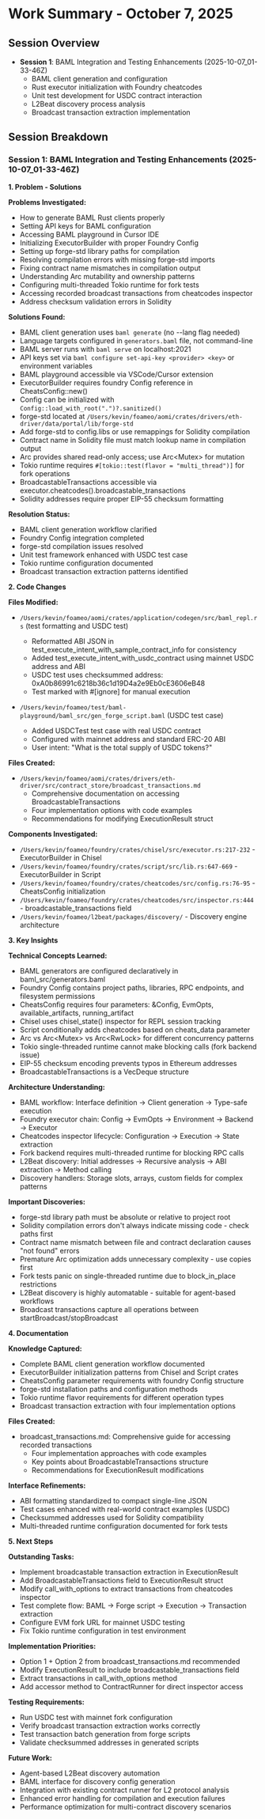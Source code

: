 # Work Summary - October 7, 2025

## Session Overview
- **Session 1**: BAML Integration and Testing Enhancements (2025-10-07_01-33-46Z)
  - BAML client generation and configuration
  - Rust executor initialization with Foundry cheatcodes
  - Unit test development for USDC contract interaction
  - L2Beat discovery process analysis
  - Broadcast transaction extraction implementation

## Session Breakdown

### Session 1: BAML Integration and Testing Enhancements (2025-10-07_01-33-46Z)

**1. Problem - Solutions**

**Problems Investigated:**
- How to generate BAML Rust clients properly
- Setting API keys for BAML configuration
- Accessing BAML playground in Cursor IDE
- Initializing ExecutorBuilder with proper Foundry Config
- Setting up forge-std library paths for compilation
- Resolving compilation errors with missing forge-std imports
- Fixing contract name mismatches in compilation output
- Understanding Arc<T> mutability and ownership patterns
- Configuring multi-threaded Tokio runtime for fork tests
- Accessing recorded broadcast transactions from cheatcodes inspector
- Address checksum validation errors in Solidity

**Solutions Found:**
- BAML client generation uses `baml generate` (no --lang flag needed)
- Language targets configured in `generators.baml` file, not command-line
- BAML server runs with `baml serve` on localhost:2021
- API keys set via `baml configure set-api-key <provider> <key>` or environment variables
- BAML playground accessible via VSCode/Cursor extension
- ExecutorBuilder requires foundry Config reference in CheatsConfig::new()
- Config can be initialized with `Config::load_with_root(".")?.sanitized()`
- forge-std located at `/Users/kevin/foameo/aomi/crates/drivers/eth-driver/data/portal/lib/forge-std`
- Add forge-std to config.libs or use remappings for Solidity compilation
- Contract name in Solidity file must match lookup name in compilation output
- Arc<T> provides shared read-only access; use Arc<Mutex<T>> for mutation
- Tokio runtime requires `#[tokio::test(flavor = "multi_thread")]` for fork operations
- BroadcastableTransactions accessible via executor.cheatcodes().broadcastable_transactions
- Solidity addresses require proper EIP-55 checksum formatting

**Resolution Status:**
- BAML client generation workflow clarified
- Foundry Config integration completed
- forge-std compilation issues resolved
- Unit test framework enhanced with USDC test case
- Tokio runtime configuration documented
- Broadcast transaction extraction patterns identified

**2. Code Changes**

**Files Modified:**
- `/Users/kevin/foameo/aomi/crates/application/codegen/src/baml_repl.rs` (test formatting and USDC test)
  - Reformatted ABI JSON in test_execute_intent_with_sample_contract_info for consistency
  - Added test_execute_intent_with_usdc_contract using mainnet USDC address and ABI
  - USDC test uses checksummed address: 0xA0b86991c6218b36c1d19D4a2e9Eb0cE3606eB48
  - Test marked with #[ignore] for manual execution

- `/Users/kevin/foameo/test/baml-playground/baml_src/gen_forge_script.baml` (USDC test case)
  - Added USDCTest test case with real USDC contract
  - Configured with mainnet address and standard ERC-20 ABI
  - User intent: "What is the total supply of USDC tokens?"

**Files Created:**
- `/Users/kevin/foameo/aomi/crates/drivers/eth-driver/src/contract_store/broadcast_transactions.md`
  - Comprehensive documentation on accessing BroadcastableTransactions
  - Four implementation options with code examples
  - Recommendations for modifying ExecutionResult struct

**Components Investigated:**
- `/Users/kevin/foameo/foundry/crates/chisel/src/executor.rs:217-232` - ExecutorBuilder in Chisel
- `/Users/kevin/foameo/foundry/crates/script/src/lib.rs:647-669` - ExecutorBuilder in Script
- `/Users/kevin/foameo/foundry/crates/cheatcodes/src/config.rs:76-95` - CheatsConfig initialization
- `/Users/kevin/foameo/foundry/crates/cheatcodes/src/inspector.rs:444` - broadcastable_transactions field
- `/Users/kevin/foameo/l2beat/packages/discovery/` - Discovery engine architecture

**3. Key Insights**

**Technical Concepts Learned:**
- BAML generators are configured declaratively in baml_src/generators.baml
- Foundry Config contains project paths, libraries, RPC endpoints, and filesystem permissions
- CheatsConfig requires four parameters: &Config, EvmOpts, available_artifacts, running_artifact
- Chisel uses chisel_state() inspector for REPL session tracking
- Script conditionally adds cheatcodes based on cheats_data parameter
- Arc<T> vs Arc<Mutex<T>> vs Arc<RwLock<T>> for different concurrency patterns
- Tokio single-threaded runtime cannot make blocking calls (fork backend issue)
- EIP-55 checksum encoding prevents typos in Ethereum addresses
- BroadcastableTransactions is a VecDeque<BroadcastableTransaction> structure

**Architecture Understanding:**
- BAML workflow: Interface definition → Client generation → Type-safe execution
- Foundry executor chain: Config → EvmOpts → Environment → Backend → Executor
- Cheatcodes inspector lifecycle: Configuration → Execution → State extraction
- Fork backend requires multi-threaded runtime for blocking RPC calls
- L2Beat discovery: Initial addresses → Recursive analysis → ABI extraction → Method calling
- Discovery handlers: Storage slots, arrays, custom fields for complex patterns

**Important Discoveries:**
- forge-std library path must be absolute or relative to project root
- Solidity compilation errors don't always indicate missing code - check paths first
- Contract name mismatch between file and contract declaration causes "not found" errors
- Premature Arc optimization adds unnecessary complexity - use copies first
- Fork tests panic on single-threaded runtime due to block_in_place restrictions
- L2Beat discovery is highly automatable - suitable for agent-based workflows
- Broadcast transactions capture all operations between startBroadcast/stopBroadcast

**4. Documentation**

**Knowledge Captured:**
- Complete BAML client generation workflow documented
- ExecutorBuilder initialization patterns from Chisel and Script crates
- CheatsConfig parameter requirements with foundry Config structure
- forge-std installation paths and configuration methods
- Tokio runtime flavor requirements for different operation types
- Broadcast transaction extraction with four implementation options

**Files Created:**
- broadcast_transactions.md: Comprehensive guide for accessing recorded transactions
  - Four implementation approaches with code examples
  - Key points about BroadcastableTransactions structure
  - Recommendations for ExecutionResult modifications

**Interface Refinements:**
- ABI formatting standardized to compact single-line JSON
- Test cases enhanced with real-world contract examples (USDC)
- Checksummed addresses used for Solidity compatibility
- Multi-threaded runtime configuration documented for fork tests

**5. Next Steps**

**Outstanding Tasks:**
- Implement broadcastable transaction extraction in ExecutionResult
- Add BroadcastableTransactions field to ExecutionResult struct
- Modify call_with_options to extract transactions from cheatcodes inspector
- Test complete flow: BAML → Forge script → Execution → Transaction extraction
- Configure EVM fork URL for mainnet USDC testing
- Fix Tokio runtime configuration in test environment

**Implementation Priorities:**
- Option 1 + Option 2 from broadcast_transactions.md recommended
- Modify ExecutionResult to include broadcastable_transactions field
- Extract transactions in call_with_options method
- Add accessor method to ContractRunner for direct inspector access

**Testing Requirements:**
- Run USDC test with mainnet fork configuration
- Verify broadcast transaction extraction works correctly
- Test transaction batch generation from forge scripts
- Validate checksummed addresses in generated scripts

**Future Work:**
- Agent-based L2Beat discovery automation
- BAML interface for discovery config generation
- Integration with existing contract runner for L2 protocol analysis
- Enhanced error handling for compilation and execution failures
- Performance optimization for multi-contract discovery scenarios
